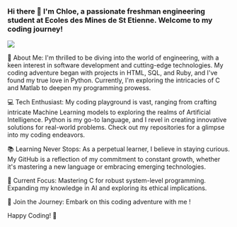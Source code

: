 ### Hi there 👋 I'm Chloe, a passionate freshman engineering student at Ecoles des Mines de St Etienne. Welcome to my coding journey!

![](https://media.giphy.com/media/v1.Y2lkPTc5MGI3NjExaXdhbnM4dzJqNHIzcDk1bGg3aXJ5bTRkY3lnbnh0ZGp0anBiNnQzcSZlcD12MV9pbnRlcm5hbF9naWZfYnlfaWQmY3Q9Zw/lkceXNDw4Agryfrwz8/giphy.gif)

🚀 About Me:
I'm thrilled to be diving into the world of engineering, with a keen interest in software development and cutting-edge technologies. My coding adventure began with projects in HTML, SQL, and Ruby, and I've found my true love in Python. Currently, I'm exploring the intricacies of C and Matlab to deepen my programming prowess.

💻 Tech Enthusiast:
My coding playground is vast, ranging from crafting intricate Machine Learning models to exploring the realms of Artificial Intelligence. Python is my go-to language, and I revel in creating innovative solutions for real-world problems. Check out my repositories for a glimpse into my coding endeavors.

📚 Learning Never Stops:
As a perpetual learner, I believe in staying curious. My GitHub is a reflection of my commitment to constant growth, whether it's mastering a new language or embracing emerging technologies.

🚧 Current Focus:
Mastering C for robust system-level programming.
Expanding my knowledge in AI and exploring its ethical implications.

🌈 Join the Journey:
Embark on this coding adventure with me !

Happy Coding! 🚀
